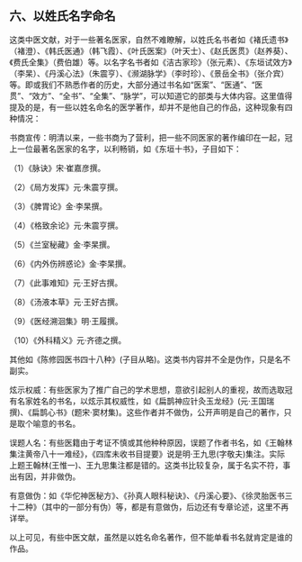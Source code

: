 ## 六、以姓氏名字命名

这类中医文献，对于一些著名医家，自然不难瞭解，以姓氏名书者如《褚氏遗书》（褚澄）、《韩氏医通》（韩飞霞）、《叶氏医案》（叶天士）、《赵氏医贯》（赵养葵）、《费氏全集》（费伯雄）等。以名字名书者如《洁古家珍》（张元素）、《东垣试效方》（李杲）、《丹溪心法》（朱震亨）、《濒湖脉学》（李时珍）、《景岳全书》（张介宾）等。即或我们不熟悉作者的历史，大部分通过书名如“医案”、“医通”、“医贯”、“效方”、“全书”、“全集”、“脉学”，可以知道它的部类与大体内容。这里值得提及的是，有一些以姓名命名的医学著作，却并不是他自己的作品，这种现象有四种情况：

书商宣传：明清以来，一些书商为了营利，把一些不同医家的著作编印在一起，冠上一位最著名医家的名字，以利畅销，如《东垣十书》，子目如下：

（1）《脉诀》宋·崔嘉彦撰。

（2）《局方发挥》元·朱震亨撰。

（3）《脾胃论》金·李杲撰。

（4）《格致余论》元·朱震亨撰。

（5）《兰室秘藏》金·李杲撰。

（6）《内外伤辨惑论》金·李杲撰。

（7）《此事难知》元·王好古撰。

（8）《汤液本草》元·王好古撰。

（9）《医经溯洄集》明·王履撰。

（10）《外科精义》元·齐德之撰。

其他如《陈修园医书四十八种》(子目从略)。这类书内容并不全是伪作，只是名不副实。

炫示权威：有些医家为了推广自己的学术思想，意欲引起别人的重视，故而选取冠有名家姓名的书名，以炫示其权威性，如《扁鹊神应针灸玉龙经》(元·王国瑞撰)、《扁鹊心书》(题宋·窦材集)。这些作者并不做伪，公开声明是自己的著作，只是取个喻意的书名。

误题人名：有些医籍由于考证不慎或其他种种原因，误题了作者书名，如《王翰林集注黄帝八十一难经》，《四库未收书目提要》说是明·王九思(字敬夫)集注。实际上题王翰林(王惟一)、王九思集注都是错的。这类书比较复杂，属于名实不符，事出有因，并非做伪。

有意做伪：如《华佗神医秘方》、《孙真人眼科秘诀》、《丹溪心要》、《徐灵胎医书三十二种》（其中的一部分有伪）等，都是有意做伪，后边还有专章论述，这里不再详举。

以上可见，有些中医文献，虽然是以姓名命名著作，但不能单看书名就肯定是谁的作品。
